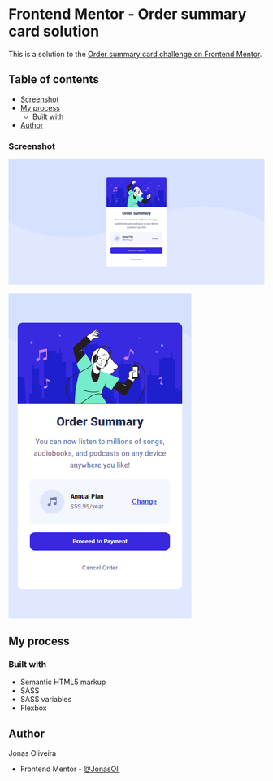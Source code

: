 # Frontend Mentor - Order summary card solution

This is a solution to the [Order summary card challenge on Frontend Mentor](https://www.frontendmentor.io/challenges/order-summary-component-QlPmajDUj).

## Table of contents

- [Screenshot](#screenshot)
- [My process](#my-process)
  - [Built with](#built-with)
- [Author](#author)

### Screenshot

![Desktop version](images/d0d474bd5bd9c6fc822aa9f7cb990a361f8ccdd8737c00bc621ca404d2fb798f.png)

![Mobile version](images/42d120c6c671a742cb7f7a47868ebb4b54971486e0f112b74f61a761e302ba43.png)

## My process

### Built with

- Semantic HTML5 markup
- SASS
- SASS variables
- Flexbox

## Author

Jonas Oliveira

- Frontend Mentor - [@JonasOli](https://www.frontendmentor.io/profile/JonasOli)
